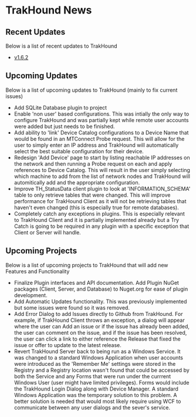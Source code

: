 # TrakHound News

## Recent Updates
Below is a list of recent updates to TrakHound 

- [v1.6.2](../../../TrakHound/releases/tag/v1.6.2-beta)

## Upcoming Updates
Below is a list of upcoming updates to TrakHound (mainly to fix current issues)

- Add SQLite Database plugin to project
- Enable 'non user' based configurations. This was intially the only way to configure TrakHound and was partially kept while remote user accounts were added but just needs to be finished.
- Add ability to 'link' Device Catalog configurations to a Device Name that would be found in an MTConnect Probe request. This will allow for the user to simply enter an IP address and TrakHound will automatically select the best suitable configuration for their device.
- Redesign 'Add Device' page to start by listing reachable IP addresses on the network and then running a Probe request on each and apply references to Device Catalog. This will result in the user simply selecting which machine to add from the list of network nodes and TrakHound will automitically add and the appropriate configuration.
- Improve TH_StatusData client plugin to look at 'INFORMATION_SCHEMA' table to only retrieve tables that were changed. This will improve performance for TrakHound Client as it will not be retrieving tables that haven't even changed (this is especially true for remote databases).
- Completely catch any exceptions in plugins. This is especially relevant to TrakHound Client and it is partially implemented already but a Try Catch is going to be required in any plugin with a specific exception that Client or Server will handle.


## Upcoming Projects
Below is a list of upcoming projects to TrakHound that will add new Features and Functionality

- Finalize Plugin interfaces and API documentation. Add Plugin NuGet packages (Client, Server, and Database) to Nuget.org for ease of plugin development.
- Add Automatic Updates functionality. This was previously implemented but some issues were found so it was removed.
- Add Error Dialog to add Issues directly to Github from TrakHound. For example, if TrakHound Client throws an exception, a dialog will appear where the user can Add an issue or if the issue has already been added, the user can comment on the issue, and if the issue has been resolved, the user can click a link to either reference the Release that fixed the issue or offer to update to the latest release.
- Revert TrakHound Server back to being run as a Windows Service. It was changed to a standard Windows Application when user accounts were introduced as the 'Remember Me' settings were stored in the Registry and a Registry location wasn't found that could be accessed by both the Service and any Forms that were run under the currrent Windows User (user might have limited privileges). Forms would include the TrakHound Login Dialog along with Device Manager. A standard Windows Application was the temporary solution to this problem. A better solution is needed that would most likely require using WCF to communicate between any user dialogs and the sever's service.
